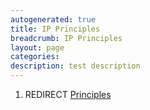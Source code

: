 ```yaml
---
autogenerated: true
title: IP Principles
breadcrumb: IP Principles
layout: page
categories: 
description: test description
---
```


1.  REDIRECT [Principles](Principles )
